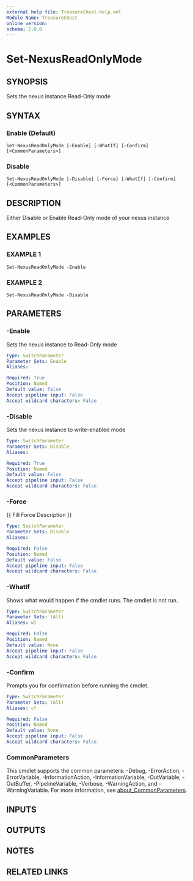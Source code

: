 ```yaml
---
external help file: TreasureChest-help.xml
Module Name: TreasureChest
online version:
schema: 2.0.0
---
```


# Set-NexusReadOnlyMode

## SYNOPSIS
Sets the nexus instance Read-Only mode

## SYNTAX

### Enable (Default)
```
Set-NexusReadOnlyMode [-Enable] [-WhatIf] [-Confirm] [<CommonParameters>]
```

### Disable
```
Set-NexusReadOnlyMode [-Disable] [-Force] [-WhatIf] [-Confirm] [<CommonParameters>]
```

## DESCRIPTION
Either Disable or Enable Read-Only mode of your nexus instance

## EXAMPLES

### EXAMPLE 1
```
Set-NexusReadOnlyMode -Enable
```

### EXAMPLE 2
```
Set-NexusReadOnlyMode -Disable
```

## PARAMETERS

### -Enable
Sets the nexus instance to Read-Only mode

```yaml
Type: SwitchParameter
Parameter Sets: Enable
Aliases:

Required: True
Position: Named
Default value: False
Accept pipeline input: False
Accept wildcard characters: False
```

### -Disable
Sets the nexus instance to write-enabled mode

```yaml
Type: SwitchParameter
Parameter Sets: Disable
Aliases:

Required: True
Position: Named
Default value: False
Accept pipeline input: False
Accept wildcard characters: False
```

### -Force
{{ Fill Force Description }}

```yaml
Type: SwitchParameter
Parameter Sets: Disable
Aliases:

Required: False
Position: Named
Default value: False
Accept pipeline input: False
Accept wildcard characters: False
```

### -WhatIf
Shows what would happen if the cmdlet runs.
The cmdlet is not run.

```yaml
Type: SwitchParameter
Parameter Sets: (All)
Aliases: wi

Required: False
Position: Named
Default value: None
Accept pipeline input: False
Accept wildcard characters: False
```

### -Confirm
Prompts you for confirmation before running the cmdlet.

```yaml
Type: SwitchParameter
Parameter Sets: (All)
Aliases: cf

Required: False
Position: Named
Default value: None
Accept pipeline input: False
Accept wildcard characters: False
```

### CommonParameters
This cmdlet supports the common parameters: -Debug, -ErrorAction, -ErrorVariable, -InformationAction, -InformationVariable, -OutVariable, -OutBuffer, -PipelineVariable, -Verbose, -WarningAction, and -WarningVariable. For more information, see [about_CommonParameters](http://go.microsoft.com/fwlink/?LinkID=113216).

## INPUTS

## OUTPUTS

## NOTES

## RELATED LINKS
